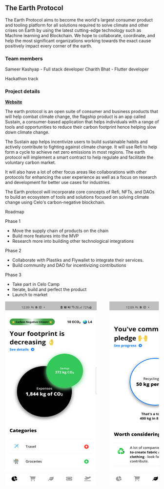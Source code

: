 ## The Earth Protocol

The Earth Protocol aims to become the world's largest consumer product and tooling platform for all solutions required to solve climate and other crises on Earth by using the latest cutting-edge technology such as Machine learning and Blockchain. We hope to collaborate, coordinate, and help the most significant organizations working towards the exact cause positively impact every corner of the earth.

### Team members

Sameer Kashyap - Full stack developer
Charith Bhat - Flutter developer

Hackathon track

### Project details

[**Website**](https://dull-espadrille-18d.notion.site/The-Earth-Protocol-01d1206f5cd64dd880a8496a70a14236)

The earth protocol is an open suite of consumer and business products that will help combat climate change, the flagship product is an app called Sustain, a consumer-based application that helps individuals with a range of tools and opportunities to reduce their carbon footprint hence helping slow down climate change.

The Sustain app helps incentivize users to build sustainable habits and actively contribute to fighting against climate change. It will use Refi to help form a cycle to achieve net zero emissions in most regions. The earth protocol will implement a smart contract to help regulate and facilitate the voluntary carbon market.

It will also have a lot of other focus areas like collaborations with other protocols for enhancing the user experience as well as a focus on research and development for better use cases for industries.

The Earth protocol will incorporate core concepts of Refi, NFTs, and DAOs to build an ecosystem of tools and solutions focused on solving climate change using Celo's carbon-negative blockchain.

Roadmap

Phase 1

- Move the supply chain of products on the chain
- Build more features into the MVP
- Research more into building other technological integrations

Phase 2

- Collaborate with Plastiks and Flywallet to integrate their services.
- Build community and DAO for incentivizing contributions

Phase 3

- Take part in Celo Camp
- Iterate, build and perfect the product
- Launch to market

<pre>
<img src="./screen1.png" alt="1" width="300" height="600" />  &nbsp;  <img src="./screen2.png" alt="1" width="300" height="600" />  &nbsp;  <img src="./screen3.png" alt="1" width="300" height="600" />  &nbsp;  <img src="./screen4.png" alt="1" width="300" height="600" />  &nbsp;  <img src="./screen5.png" alt="1" width="300" height="600" />  &nbsp;  <img src="./screen6.png" alt="1" width="300" height="600" />  &nbsp;  <img src="./screen7.png" alt="1" width="300" height="600" /> 
</pre>
